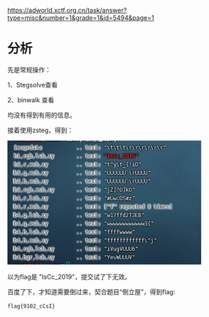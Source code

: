https://adworld.xctf.org.cn/task/answer?type=misc&number=1&grade=1&id=5494&page=1

# 分析

先是常规操作：

1、Stegsolve查看

2、binwalk 查看

均没有得到有用的信息。

接着使用zsteg，得到：

![image-20210729220258571](images\image-20210729220258571.png)

以为flag是 "IsCc_2019"，提交试了下无效。

百度了下，才知道需要倒过来，契合题目“倒立屋”，得到flag:

```
flag{9102_cCsI}
```


